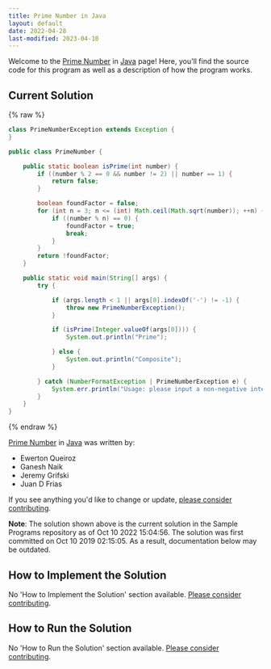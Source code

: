 ```yaml
---
title: Prime Number in Java
layout: default
date: 2022-04-28
last-modified: 2023-04-10
---
```


Welcome to the [Prime Number](https://sampleprograms.io/projects/prime-number) in [Java](https://sampleprograms.io/languages/java) page! Here, you'll find the source code for this program as well as a description of how the program works.

## Current Solution

{% raw %}

```java
class PrimeNumberException extends Exception {
}

public class PrimeNumber {

    public static boolean isPrime(int number) {
        if ((number % 2 == 0 && number != 2) || number == 1) {
            return false;
        }

        boolean foundFactor = false;
        for (int n = 3; n <= (int) Math.ceil(Math.sqrt(number)); ++n) {
            if ((number % n) == 0) {
                foundFactor = true;
                break;
            }
        }
        return !foundFactor;
    }

    public static void main(String[] args) {
        try {

            if (args.length < 1 || args[0].indexOf('-') != -1) {
                throw new PrimeNumberException();
            }

            if (isPrime(Integer.valueOf(args[0]))) {
                System.out.println("Prime");

            } else {
                System.out.println("Composite");
            }

        } catch (NumberFormatException | PrimeNumberException e) {
            System.err.println("Usage: please input a non-negative integer");
        }
    }
}
```

{% endraw %}

[Prime Number](https://sampleprograms.io/projects/prime-number) in [Java](https://sampleprograms.io/languages/java) was written by:

- Ewerton Queiroz
- Ganesh Naik
- Jeremy Grifski
- Juan D Frias

If you see anything you'd like to change or update, [please consider contributing](https://github.com/TheRenegadeCoder/sample-programs).

**Note**: The solution shown above is the current solution in the Sample Programs repository as of Oct 10 2022 15:04:56. The solution was first committed on Oct 10 2019 02:15:05. As a result, documentation below may be outdated.

## How to Implement the Solution

No 'How to Implement the Solution' section available. [Please consider contributing](https://github.com/TheRenegadeCoder/sample-programs-website).

## How to Run the Solution

No 'How to Run the Solution' section available. [Please consider contributing](https://github.com/TheRenegadeCoder/sample-programs-website).